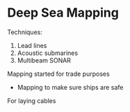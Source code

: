 # Deep Sea Mapping

Techniques:
1. Lead lines
2. Acoustic submarines
3. Multibeam SONAR

Mapping started for trade purposes
- Mapping to make sure ships are safe

For laying cables

